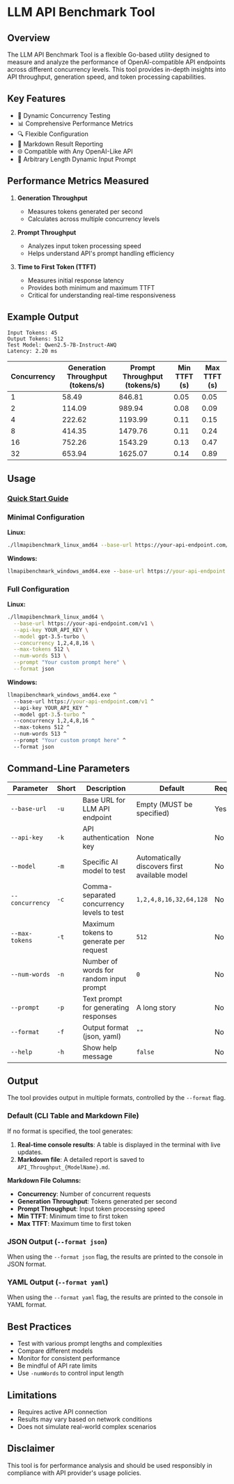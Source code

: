 # LLM API Benchmark Tool

## Overview

The LLM API Benchmark Tool is a flexible Go-based utility designed to measure and analyze the performance of OpenAI-compatible API endpoints across different concurrency levels. This tool provides in-depth insights into API throughput, generation speed, and token processing capabilities.

## Key Features

- 🚀 Dynamic Concurrency Testing
- 📊 Comprehensive Performance Metrics
- 🔍 Flexible Configuration
- 📝 Markdown Result Reporting
- 🌐 Compatible with Any OpenAI-Like API
- 📏 Arbitrary Length Dynamic Input Prompt

## Performance Metrics Measured

1. **Generation Throughput**
   - Measures tokens generated per second
   - Calculates across multiple concurrency levels

2. **Prompt Throughput**
   - Analyzes input token processing speed
   - Helps understand API's prompt handling efficiency

3. **Time to First Token (TTFT)**
   - Measures initial response latency
   - Provides both minimum and maximum TTFT
   - Critical for understanding real-time responsiveness

## Example Output
```
Input Tokens: 45
Output Tokens: 512
Test Model: Qwen2.5-7B-Instruct-AWQ
Latency: 2.20 ms
```

| Concurrency | Generation Throughput (tokens/s) |  Prompt Throughput (tokens/s) | Min TTFT (s) | Max TTFT (s) |
|-------------|----------------------------------|-------------------------------|--------------|--------------|
|           1 |                            58.49 |                        846.81 |         0.05 |         0.05 |
|           2 |                           114.09 |                        989.94 |         0.08 |         0.09 |
|           4 |                           222.62 |                       1193.99 |         0.11 |         0.15 |
|           8 |                           414.35 |                       1479.76 |         0.11 |         0.24 |
|          16 |                           752.26 |                       1543.29 |         0.13 |         0.47 |
|          32 |                           653.94 |                       1625.07 |         0.14 |         0.89 |


## Usage
### [Quick Start Guide](https://pikoo.de/posts/llm_api_performance_evaluation_tool_guide/)

### Minimal Configuration

**Linux:**
```bash
./llmapibenchmark_linux_amd64 --base-url https://your-api-endpoint.com/v1
```

**Windows:**
```cmd
llmapibenchmark_windows_amd64.exe --base-url https://your-api-endpoint.com/v1
```

### Full Configuration

**Linux:**
```bash
./llmapibenchmark_linux_amd64 \
  --base-url https://your-api-endpoint.com/v1 \
  --api-key YOUR_API_KEY \
  --model gpt-3.5-turbo \
  --concurrency 1,2,4,8,16 \
  --max-tokens 512 \
  --num-words 513 \
  --prompt "Your custom prompt here" \
  --format json
```

**Windows:**
```cmd
llmapibenchmark_windows_amd64.exe ^
  --base-url https://your-api-endpoint.com/v1 ^
  --api-key YOUR_API_KEY ^
  --model gpt-3.5-turbo ^
  --concurrency 1,2,4,8,16 ^
  --max-tokens 512 ^
  --num-words 513 ^
  --prompt "Your custom prompt here" ^
  --format json
```

## Command-Line Parameters

| Parameter | Short | Description | Default | Required |
|---|---|---|---|---|
| `--base-url` | `-u` | Base URL for LLM API endpoint | Empty (MUST be specified) | Yes |
| `--api-key` | `-k` | API authentication key | None | No |
| `--model` | `-m` | Specific AI model to test | Automatically discovers first available model | No |
| `--concurrency` | `-c` | Comma-separated concurrency levels to test | `1,2,4,8,16,32,64,128` | No |
| `--max-tokens` | `-t` | Maximum tokens to generate per request | `512` | No |
| `--num-words` | `-n` | Number of words for random input prompt | `0` | No |
| `--prompt` | `-p` | Text prompt for generating responses | A long story | No |
| `--format` | `-f` | Output format (json, yaml) | `""` | No |
| `--help` | `-h` | Show help message | `false` | No |

## Output

The tool provides output in multiple formats, controlled by the `--format` flag.

### Default (CLI Table and Markdown File)

If no format is specified, the tool generates:
1.  **Real-time console results**: A table is displayed in the terminal with live updates.
2.  **Markdown file**: A detailed report is saved to `API_Throughput_{ModelName}.md`.

**Markdown File Columns:**
- **Concurrency**: Number of concurrent requests
- **Generation Throughput**: Tokens generated per second
- **Prompt Throughput**: Input token processing speed
- **Min TTFT**: Minimum time to first token
- **Max TTFT**: Maximum time to first token

### JSON Output (`--format json`)

When using the `--format json` flag, the results are printed to the console in JSON format.

### YAML Output (`--format yaml`)

When using the `--format yaml` flag, the results are printed to the console in YAML format.

## Best Practices

- Test with various prompt lengths and complexities
- Compare different models
- Monitor for consistent performance
- Be mindful of API rate limits
- Use `-numWords` to control input length

## Limitations

- Requires active API connection
- Results may vary based on network conditions
- Does not simulate real-world complex scenarios

## Disclaimer

This tool is for performance analysis and should be used responsibly in compliance with API provider's usage policies.